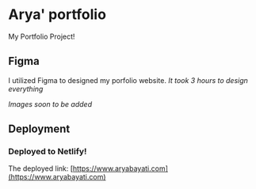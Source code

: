# Arya' portfolio
My Portfolio Project!

## Figma 
 I utilized Figma to designed my porfolio website.
    _It took 3 hours to design everything_
    
*Images soon to be added*


## Deployment
### Deployed to Netlify!

The deployed link: [https://www.aryabayati.com](https://www.aryabayati.com)
